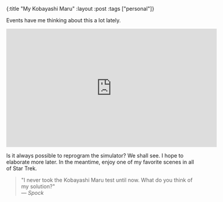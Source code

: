 {:title "My Kobayashi Maru"
 :layout :post
 :tags ["personal"]}

Events have me thinking about this a lot lately.

<iframe width="560" height="315" src="https://www.youtube.com/embed/b9dEI-Ru1CI" frameborder="0" allowfullscreen></iframe>

Is it always possible to reprogram the simulator? We shall see. I hope to elaborate more later.
In the meantime, enjoy one of my favorite scenes in all of Star Trek.

> "I never took the Kobayashi Maru test until now. What do you think of my solution?" <br>
  ― _Spock_
